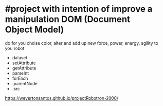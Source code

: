 <h1> #project with intention of improve a manipulation DOM (Document Object Model) </h1>

<p> do for you choise color, alter and add up new force, power, energy, agility to you robot </p>

<ul>
  <li>dataset</li>
  <li>setAttribute</li>
  <li>getAttribute</li>
  <li>parseInt</li>
  <li>forEach</li>
  <li>.parentNode</li>
  <li>.src</li>
</ul>

https://wevertonsantos.github.io/projectRobotron-2000/
